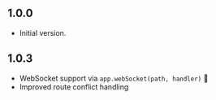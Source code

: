 ## 1.0.0

- Initial version.

## 1.0.3

- WebSocket support via `app.webSocket(path, handler)` 🎉
- Improved route conflict handling